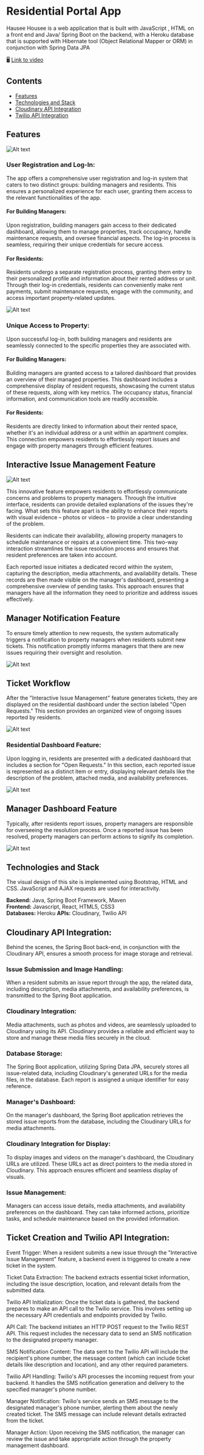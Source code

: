 # Residential Portal App
Hausee Housee is a web application that is built with JavaScript , HTML 
on a front end and Java/ Spring Boot on the backend, with a Heroku database 
that is supported with Hibernate tool (Object Relational Mapper or ORM) 
in conjunction with Spring Data JPA

:desktop_computer:  [Link to video](https://www.youtube.com/watch?v=Zw-IGMnDgfY)

## Contents

- [Features](https://github.com/valzhina/fertility_app#features)
- [Technologies and Stack](https://github.com/valzhina/fertility_app#technologies-and-stack)
- [Cloudinary API Integration](https://github.com/valzhina/fertility_app#cloudinary-api-integration)
- [Twilio API Integration](https://github.com/valzhina/fertility_app#twilio-api-integration)

## Features
![Alt text](/static/gifs/....gif "Log-in")
### User Registration and Log-In:
The app offers a comprehensive user registration and log-in system that caters 
to two distinct groups: building managers and residents. This ensures 
a personalized experience for each user, granting them access to the relevant 
functionalities of the app.

#### For Building Managers:
Upon registration, building managers gain access to their dedicated dashboard, 
allowing them to manage properties, track occupancy, handle maintenance 
requests, and oversee financial aspects. The log-in process is seamless, 
requiring their unique credentials for secure access.

#### For Residents:
Residents undergo a separate registration process, granting them entry to their 
personalized profile and information about their rented address or unit. 
Through their log-in credentials, residents can conveniently make rent payments,
submit maintenance requests, engage with the community, and access important 
property-related updates.


![Alt text](/static/gifs/fertillity_app_HomePage.gif "HomePages")

### Unique Access to Property:
Upon successful log-in, both building managers and residents are seamlessly 
connected to the specific properties they are associated with.

#### For Building Managers:
Building managers are granted access to a tailored dashboard that provides 
an overview of their managed properties. This dashboard includes a comprehensive
display of resident requests, showcasing the current status of these requests, 
along with key metrics. The occupancy status, financial information, and 
communication tools are readily accessible.

#### For Residents:
Residents are directly linked to information about their rented space, whether 
it's an individual address or a unit within an apartment complex. This 
connection empowers residents to effortlessly report issues and engage with 
property managers through efficient features.

## Interactive Issue Management Feature

![Alt text](/static/gifs/fertillity_app_temperature.gif "Issue Management")

This innovative feature empowers residents to effortlessly communicate 
concerns and problems to property managers. Through the intuitive interface, 
residents can provide detailed explanations of the issues they're facing. 
What sets this feature apart is the ability to enhance their reports with 
visual evidence – photos or videos – to provide a clear understanding of the 
problem.

Residents can indicate their availability, allowing property managers to 
schedule maintenance or repairs at a convenient time. This two-way interaction 
streamlines the issue resolution process and ensures that resident preferences 
are taken into account.

Each reported issue initiates a dedicated record within the system, capturing 
the description, media attachments, and availability details. These records are 
then made visible on the manager's dashboard, presenting a comprehensive 
overview of pending tasks. This approach ensures that managers have all the 
information they need to prioritize and address issues effectively.

## Manager Notification Feature
To ensure timely attention to new requests, the system automatically triggers 
a notification to property managers when residents submit new tickets. This 
notification promptly informs managers that there are new issues requiring 
their oversight and resolution.

![Alt text](/static/gifs/fertillity_app_temperature.gif "Manager Notification")

## Ticket Workflow

After the "Interactive Issue Management" feature generates tickets, they are 
displayed on the residential dashboard under the section labeled "Open 
Requests." This section provides an organized view of ongoing issues reported 
by residents.

![Alt text](/static/gifs/fertillity_app_MealJournal.gif "Ticket Workflow1")

### Residential Dashboard Feature:
Upon logging in, residents are presented with a dedicated dashboard that 
includes a section for "Open Requests." In this section, each reported issue 
is represented as a distinct item or entry, displaying relevant details like 
the description of the problem, attached media, and availability preferences.

![Alt text](/static/gifs/fertillity_app_MealJournal.gif "Residential Dashboard")

## Manager Dashboard Feature
Typically, after residents report issues, property managers are responsible 
for overseeing the resolution process. Once a reported issue has been 
resolved, property managers can perform actions to signify its completion.

![Alt text](/static/gifs/fertillity_app_supplements.gif "Manager Dashboard")


## Technologies and Stack
The visual design of this site is implemented using Bootstrap, HTML and CSS.
JavaScript and AJAX requests are used for interactivity.

**Backend:** Java, Spring Boot Framework, Maven <br />
**Frontend:** Javascript, React, HTML5, CSS3 <br />
**Databases:** Heroku
**APIs:** Cloudinary, Twilio API

## Cloudinary API Integration:
Behind the scenes, the Spring Boot back-end, in conjunction with the 
Cloudinary API, ensures a smooth process for image storage and retrieval.

### Issue Submission and Image Handling: 
When a resident submits an issue report through the app, the related data, 
including description, media attachments, and availability preferences, is 
transmitted to the Spring Boot application.

### Cloudinary Integration: 
Media attachments, such as photos and videos, are seamlessly uploaded to 
Cloudinary using its API. Cloudinary provides a reliable and efficient way to 
store and manage these media files securely in the cloud.

### Database Storage: 
The Spring Boot application, utilizing Spring Data JPA, securely stores all 
issue-related data, including Cloudinary's generated URLs for the media files, 
in the database. Each report is assigned a unique identifier for easy reference.

### Manager's Dashboard: 
On the manager's dashboard, the Spring Boot application retrieves the stored 
issue reports from the database, including the Cloudinary URLs for media 
attachments.

### Cloudinary Integration for Display: 
To display images and videos on the manager's dashboard, the Cloudinary URLs 
are utilized. These URLs act as direct pointers to the media stored in 
Cloudinary. This approach ensures efficient and seamless display of visuals.

### Issue Management:
Managers can access issue details, media attachments, and availability 
preferences on the dashboard. They can take informed actions, prioritize 
tasks, and schedule maintenance based on the provided information.

## Ticket Creation and Twilio API Integration:

Event Trigger:
When a resident submits a new issue through the "Interactive Issue Management" 
feature, a backend event is triggered to create a new ticket in the system.

Ticket Data Extraction:
The backend extracts essential ticket information, including the issue 
description, location, and relevant details from the submitted data.

Twilio API Initialization:
Once the ticket data is gathered, the backend prepares to make an API call to 
the Twilio service. This involves setting up the necessary API credentials and 
endpoints provided by Twilio.

API Call:
The backend initiates an HTTP POST request to the Twilio REST API. This request 
includes the necessary data to send an SMS notification to the designated property 
manager.

SMS Notification Content:
The data sent to the Twilio API will include the recipient's phone number, the 
message content (which can include ticket details like description and location), 
and any other required parameters.

Twilio API Handling:
Twilio's API processes the incoming request from your backend. It handles the 
SMS notification generation and delivery to the specified manager's phone 
number.

Manager Notification:
Twilio's service sends an SMS message to the designated manager's phone number,
alerting them about the newly created ticket. The SMS message can include 
relevant details extracted from the ticket.

Manager Action:
Upon receiving the SMS notification, the manager can review the issue and take 
appropriate action through the property management dashboard.